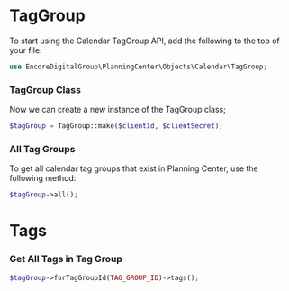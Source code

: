 # TagGroup

To start using the Calendar TagGroup API, add the following to the top of your file:

```php
use EncoreDigitalGroup\PlanningCenter\Objects\Calendar\TagGroup;
```

### TagGroup Class

Now we can create a new instance of the TagGroup class;

```php
$tagGroup = TagGroup::make($clientId, $clientSecret);
```

### All Tag Groups

To get all calendar tag groups that exist in Planning Center, use the following method:

```php
$tagGroup->all();
```

# Tags

### Get All Tags in Tag Group

```php
$tagGroup->forTagGroupId(TAG_GROUP_ID)->tags();
```